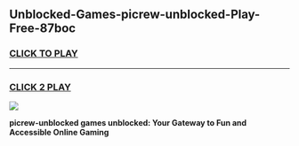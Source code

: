 
## Unblocked-Games-picrew-unblocked-Play-Free-87boc
<h3>
<a href="https://premium76.site?title=picrew-unblocked&ref=21A">CLICK TO PLAY</a></h3>
<hr>

<h3>
<a href="https://premium76.site?title=picrew-unblocked&ref=21A">CLICK 2 PLAY</a>
  
</h3>

<a href="https://premium76.site?title=picrew-unblocked&ref=21A"><img src="https://clearcache.store/games.png"></a>


**picrew-unblocked games unblocked: Your Gateway to Fun and Accessible Online Gaming**
